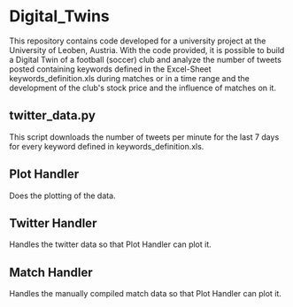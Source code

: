# Digital_Twins

This repository contains code developed for a university project at the University of Leoben, Austria. With the code provided, it is possible to build a Digital Twin of a 
football (soccer) club and analyze the number of tweets posted containing keywords defined in the Excel-Sheet keywords_definition.xls during matches or in a time range and the 
development of the club's stock price and the influence of matches on it.

## twitter_data.py
This script downloads the number of tweets per minute for the last 7 days for every keyword defined in keywords_definition.xls.

## Plot Handler
Does the plotting of the data.

## Twitter Handler
Handles the twitter data so that Plot Handler can plot it.

## Match Handler
Handles the manually compiled match data so that Plot Handler can plot it. 
